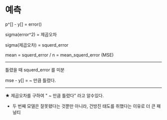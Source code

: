 
# 예측

p^[] - y[] = error()

sigma(error^2) = 제곱오차

sigma(제곱오차) = squerd_error

mean = squerd_error / n = mean_squerd_error (MSE)

-----
틀렸을 때 
squerd_error 를 미분

mse - y[] = ~ 만큼 틀렸다.

-----

★ 제곱오차를 구하여 " ~ 만큼 틀렸다" 라고 알수있다.

- 두 번째 모델은 잘못됐다는 것뿐만 아니라, 건방진 태도를 취했다는 이유로 더 큰 패널티
